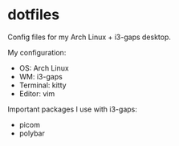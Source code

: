 # dotfiles
Config files for my Arch Linux + i3-gaps desktop.

My configuration:
- OS: Arch Linux
- WM: i3-gaps
- Terminal: kitty
- Editor: vim

Important packages I use with i3-gaps:
- picom
- polybar

